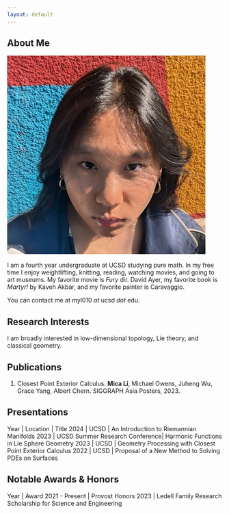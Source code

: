 ```yaml
---
layout: default
---
```


## About Me

<img class="profile-picture" src="mica-li.jpg">

I am a fourth year undergraduate at UCSD studying pure math. In my free time I enjoy weightlifting, knitting, reading, watching movies, and going to art museums. My favorite movie is *Fury* dir. David Ayer, my favorite book is *Martyr!* by Kaveh Akbar, and my favorite painter is Caravaggio. 

You can contact me at myl010 *at* ucsd *dot* edu.

## Research Interests
I am broadly interested in low-dimensional topology, Lie theory, and classical geometry. 


## Publications

1. Closest Point Exterior Calculus. **Mica Li**, Michael Owens, Juheng Wu, Grace Yang, Albert Chern. SIGGRAPH Asia Posters, 2023.

## Presentations

Year | Location | Title
2024 | UCSD  | An Introduction to Riemannian Manifolds
2023 | UCSD Summer Research Conference| Harmonic Functions in Lie Sphere Geometry
2023 | UCSD | Geometry Processing with Closest Point Exterior Calculus
2022 | UCSD | Proposal of a New Method to Solving PDEs on Surfaces

## Notable Awards & Honors

Year | Award 
2021 - Present | Provost Honors
2023 | Ledell Family Research Scholarship for Science and Engineering





